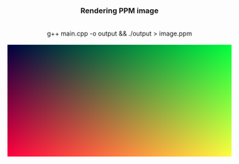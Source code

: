 <center><h3>Rendering PPM image</h3></center>
<br/><center>g++ main.cpp -o output && ./output > image.ppm</center>
<br/><center><img src="demo/image.png"/></center>